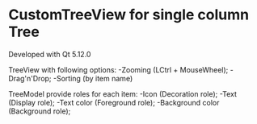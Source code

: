 # CustomTreeView for single column Tree

Developed with Qt 5.12.0

TreeView with following options:
-Zooming (LCtrl + MouseWheel);
-Drag'n'Drop;
-Sorting (by item name)

TreeModel provide roles for each item:
-Icon (Decoration role);
-Text (Display role);
-Text color (Foreground role);
-Background color (Background role);

